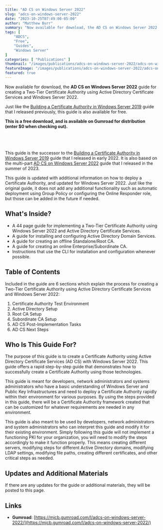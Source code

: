 ```yaml
---
title: "AD CS on Windows Server 2022"
slug: "adcs-on-windows-server-2022"
date: "2023-10-25T07:49:00-05:00"
author: "Matthew Burr"
summary: "Now available for download, the AD CS on Windows Server 2022 guide for creating a Two-Tier Certificate Authority using Active Directory Certificate Services and Windows Server 2022. This guide offers a rapid deployment of a Two-Tier Certificate Authority using Windows Server."
tags: [
    "ADCS",
    "Free",
    "Guides",
    "Windows Server"
]
categories: [ "Publications" ]
thumbnail: "/images/publications/adcs-on-windows-server-2022/adcs-on-windows-server-2022-thumbnail.png"
featureImage: "/images/publications/adcs-on-windows-server-2022/adcs-on-windows-server-2022-featured.png"
featured: true
---
```


Now available for download, the **AD CS on Windows Server 2022** guide for creating a Two-Tier Certificate Authority using Active Directory Certificate Services and Windows Server 2022.

Just like the [Building a Certificate Authority in Windows Server 2019](/publications/building-a-certificate-authority-in-windows-server-2019/) guide that I released previously, this guide is also available for free.

**This is a free download, and is available on Gumroad for distribution (enter $0 when checking out).**

<div style="text-align:center; padding-top: 0px; padding-bottom: 25px;">
    <a href="https://mjcb.gumroad.com/l/adcs-on-windows-server-2022/" style="color: #ffffff; cursor: pointer;" class="button mt-1" role="button" title="Download on Gumroad">Download on Gumroad</a>
</div>

This guide is the successor to the [Building a Certificate Authority in Windows Server 2019](/publications/building-a-certificate-authority-in-windows-server-2019/) guide that I released in early 2022. It is also based on the multi-part [AD CS on Windows Server 2022](https://docs.mjcb.io/microsoft/windows-server/windows-server-roles-features/adcs/adcs-windows-server-2022/) guide that I released in the summer of 2023.

This guide is updated with additional information on how to deploy a Certificate Authority, and updated for Windows Server 2022. Just like the original guide, it does not add any additional functionality such as automatic deployment using Group Policy or configuring the Online Responder role, but those can be added in the future if needed.

## What's Inside? ##

* A 44 page guide for implementing a Two-Tier Certificate Authority using Windows Server 2022 and Active Directory Certificate Services.
* A guide for installing and configuring Active Directory Domain Services.
* A guide for creating an offline Standalone/Root CA.
* A guide for creating an online Enterprise/Subordinate CA.
* Instructions that use the CLI for installation and configuration whenever possible.

## Table of Contents ##

Included in the guide are 6 sections which explain the process for creating a Two-Tier Certificate Authority using Active Directory Certificate Services and Windows Server 2022:

1. Certificate Authority Test Environment
2. Active Directory Setup
3. Root CA Setup
4. Subordinate CA Setup
5. AD CS Post-Implementation Tasks
6. AD CS Next Steps

## Who Is This Guide For? ##

The purpose of this guide is to create a Certificate Authority using Active Directory Certificate Services (AD CS) with Windows Server 2022. This guide offers a rapid step-by-step guide that demonstrates how to successfully create a Certificate Authority using those technologies.

This guide is meant for developers, network administrators and systems administrators who have a basic understanding of Windows Server and Public Key Infrastructures and need to deploy a Certificate Authority rapidly within their environment for various purposes. By using the steps provided in this guide, there will be a Certificate Authority framework created that can be customized for whatever requirements are needed in any environment.

This guide is also meant to be used by developers, network administrators and system administrators who can interpret this guide and modify it for their existing environment. Simply following this guide will not implement a functioning PKI for your organization, you will need to modify the steps accordingly to make it function properly. This means creating different servers, modifying steps for different Active Directory domains, modifying LDAP settings, modifying file paths, creating different certificates, and other critical steps as needed.

## Updates and Additional Materials ##

If there are any updates for the guide or additional materials, they will be posted to this page.

## Links ##

* **Gumroad**: [https://mjcb.gumroad.com/l/adcs-on-windows-server-2022/](https://mjcb.gumroad.com/l/adcs-on-windows-server-2022/)
